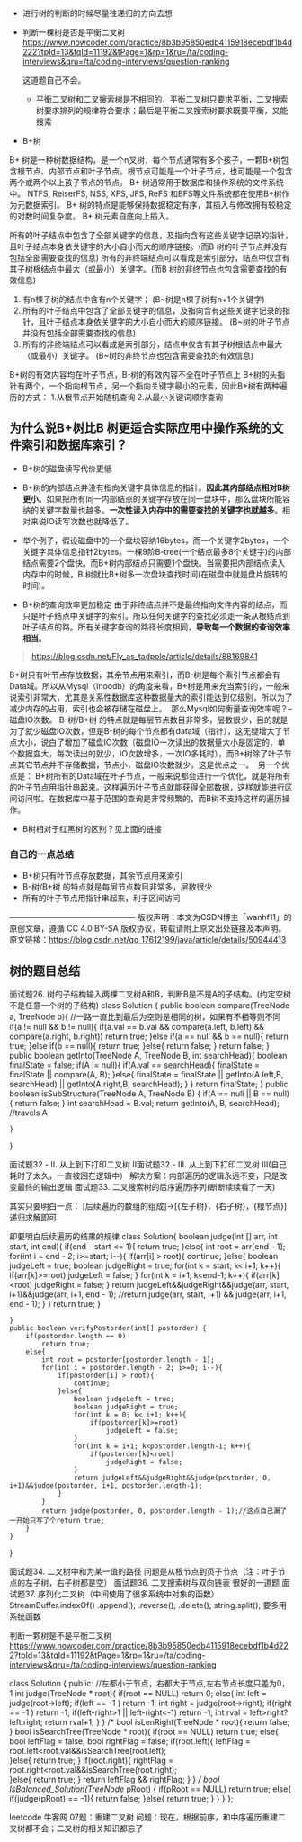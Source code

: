 * 进行树的判断的时候尽量往递归的方向去想

* 判断一棵树是否是平衡二叉树
	https://www.nowcoder.com/practice/8b3b95850edb4115918ecebdf1b4d222?tpId=13&tqId=11192&tPage=1&rp=1&ru=/ta/coding-interviews&qru=/ta/coding-interviews/question-ranking

	这道题自己不会。

	* 平衡二叉树和二叉搜索树是不相同的，平衡二叉树只要求平衡，二叉搜索树要求排列的规律符合要求；最后是平衡二叉搜索树要求既要平衡，又能搜索

* B+树

B+ 树是一种树数据结构，是一个n叉树，每个节点通常有多个孩子，一颗B+树包含根节点、内部节点和叶子节点。根节点可能是一个叶子节点，也可能是一个包含两个或两个以上孩子节点的节点。
B+ 树通常用于数据库和操作系统的文件系统中。
NTFS, ReiserFS, NSS, XFS, JFS, ReFS 和BFS等文件系统都在使用B+树作为元数据索引。
B+ 树的特点是能够保持数据稳定有序，其插入与修改拥有较稳定的对数时间复杂度。
B+ 树元素自底向上插入。


所有的叶子结点中包含了全部关键字的信息，及指向含有这些关键字记录的指针，且叶子结点本身依关键字的大小自小而大的顺序链接。(而B 树的叶子节点并没有包括全部需要查找的信息)
所有的非终端结点可以看成是索引部分，结点中仅含有其子树根结点中最大（或最小）关键字。(而B 树的非终节点也包含需要查找的有效信息)

1) 有n棵子树的结点中含有n个关键字；  (B~树是n棵子树有n+1个关键字)
2) 所有的叶子结点中包含了全部关键字的信息，及指向含有这些关键字记录的指针，且叶子结点本身依关键字的大小自小而大的顺序链接。 (B~树的叶子节点并没有包括全部需要查找的信息)
3) 所有的非终端结点可以看成是索引部分，结点中仅含有其子树根结点中最大（或最小）关键字。 (B~树的非终节点也包含需要查找的有效信息)

B+树的有效内容均在叶子节点，B-树的有效内容不全在叶子节点上
B+树的头指针有两个，一个指向根节点，另一个指向关键字最小的元素，因此B+树有两种遍历的方式：
1.从根节点开始随机查询
2.从最小关键词顺序查询


## 为什么说B+树比B 树更适合实际应用中操作系统的文件索引和数据库索引？

* B+树的磁盘读写代价更低
* B+树的内部结点并没有指向关键字具体信息的指针。**因此其内部结点相对B树更小**。如果把所有同一内部结点的关键字存放在同一盘块中，那么盘块所能容纳的关键字数量也越多。**一次性读入内存中的需要查找的关键字也就越多**。相对来说IO读写次数也就降低了。

* 举个例子，假设磁盘中的一个盘块容纳16bytes，而一个关键字2bytes，一个关键字具体信息指针2bytes。一棵9阶B-tree(一个结点最多8个关键字)的内部结点需要2个盘快。而B+树内部结点只需要1个盘快。当需要把内部结点读入内存中的时候，B 树就比B+树多一次盘块查找时间(在磁盘中就是盘片旋转的时间)。

* B+树的查询效率更加稳定
由于非终结点并不是最终指向文件内容的结点，而只是叶子结点中关键字的索引。所以任何关键字的查找必须走一条从根结点到叶子结点的路。所有关键字查询的路径长度相同，**导致每一个数据的查询效率相当**。

> https://blog.csdn.net/Fly_as_tadpole/article/details/88169841

B+树只有叶节点存放数据，其余节点用来索引，而B-树是每个索引节点都会有Data域。所以从Mysql（Inoodb）的角度来看，B+树是用来充当索引的，一般来说索引非常大，尤其是关系性数据库这种数据量大的索引能达到亿级别，所以为了减少内存的占用，索引也会被存储在磁盘上。 
那么Mysql如何衡量查询效率呢？– 磁盘IO次数。 B-树/B+树 的特点就是每层节点数目非常多，层数很少，目的就是为了就少磁盘IO次数，但是B-树的每个节点都有data域（指针），这无疑增大了节点大小，说白了增加了磁盘IO次数（磁盘IO一次读出的数据量大小是固定的，单个数据变大，每次读出的就少，IO次数增多，一次IO多耗时），而B+树除了叶子节点其它节点并不存储数据，节点小，磁盘IO次数就少。这是优点之一。 
另一个优点是： B+树所有的Data域在叶子节点，一般来说都会进行一个优化，就是将所有的叶子节点用指针串起来。这样遍历叶子节点就能获得全部数据，这样就能进行区间访问啦。在数据库中基于范围的查询是非常频繁的，而B树不支持这样的遍历操作。

* B树相对于红黑树的区别？见上面的链接

### 自己的一点总结

* B+树只有叶节点存放数据，其余节点用来索引
* B-树/B+树 的特点就是每层节点数目非常多，层数很少
* 所有的叶子节点用指针串起来，利于区间访问

————————————————
版权声明：本文为CSDN博主「wanhf11」的原创文章，遵循 CC 4.0 BY-SA 版权协议，转载请附上原文出处链接及本声明。
原文链接：https://blog.csdn.net/qq_17612199/java/article/details/50944413


## 树的题目总结


面试题26. 树的子结构输入两棵二叉树A和B，判断B是不是A的子结构。(约定空树不是任意一个树的子结构)
class Solution {
    public boolean compare(TreeNode a, TreeNode b){
        //一路一直比到最后为空则是相同的树，如果有不相等则不同
        if(a != null && b != null){
            if(a.val == b.val && compare(a.left, b.left) && compare(a.right, b.right))
                return true;
        }else if(a == null && b == null){
            return true;
        }else if(b == null){
            return true;
        }else{
            return false;
        }
        return false;
    }
    public boolean getInto(TreeNode A, TreeNode B, int searchHead){
        boolean finalState = false;
        if(A != null){
            if(A.val == searchHead){
                finalState = finalState || compare(A, B);
            }else{
                finalState = finalState || getInto(A.left,B, searchHead) || getInto(A.right,B, searchHead);
            }
        }
        return finalState;
    }
    public boolean isSubStructure(TreeNode A, TreeNode B) {
        if(A == null || B == null){
            return false;
        }
        int searchHead = B.val;
        return getInto(A, B, searchHead);
        //travels A

    }
}


面试题32 - II. 从上到下打印二叉树 II面试题32 - III. 从上到下打印二叉树 III(自己耗时了太久，一直被困在逻辑中）
解决方案：内部遍历的逻辑永远不变，只是改变最终的输出逻辑
面试题33. 二叉搜索树的后序遍历序列(断断续续看了一天)

其实只要明白一点：
[后续遍历的数组的组成]->[{左子树}，{右子树}，{根节点}]递归求解即可

即要明白后续遍历的结果的规律
class Solution{
    boolean judge(int [] arr, int start, int end){
        if(end - start <= 1){
            return true;
        }else{
            int root = arr[end - 1];
            for(int i = end - 2; i>=start; i--){
                if(arr[i] > root){
                    continue;
                }else{
                    boolean judgeLeft = true;
                    boolean judgeRight = true;
                    for(int k = start; k< i+1; k++){
                        if(arr[k]>=root)
                            judgeLeft = false;
                    }
                    for(int k = i+1; k<end-1; k++){
                        if(arr[k]<root)
                            judgeRight = false;
                    }
                    return judgeLeft&&judgeRight&&judge(arr, start, i+1)&&judge(arr, i+1, end - 1);
                    //return judge(arr, start, i+1) && judge(arr, i+1, end - 1);
                }
            }
            return true;
        }
        
    }
    public boolean verifyPostorder(int[] postorder) {
        if(postorder.length == 0)
            return true;
        else{
            int root = postorder[postorder.length - 1];
            for(int i = postorder.length - 2; i>=0; i--){
                if(postorder[i] > root){
                    continue;
                }else{
                    boolean judgeLeft = true;
                    boolean judgeRight = true;
                    for(int k = 0; k< i+1; k++){
                        if(postorder[k]>=root)
                            judgeLeft = false;
                    }
                    for(int k = i+1; k<postorder.length-1; k++){
                        if(postorder[k]<root)
                            judgeRight = false;
                    }
                    return judgeLeft&&judgeRight&&judge(postorder, 0, i+1)&&judge(postorder, i+1, postorder.length-1);
                }
            }
            return judge(postorder, 0, postorder.length - 1);//这点自己漏了一开始只写了个return true;
        }      
    }                
}


面试题34. 二叉树中和为某一值的路径
问题是从根节点到页子节点（注：叶子节点的左子树，右子树都是空）
面试题36. 二叉搜索树与双向链表
很好的一道题
面试题37. 序列化二叉树（中间使用了很多系统中对象的函数）
StreamBuffer.indexOf()
                     .append();
                     .reverse();
                     .delete();
string.split();
要多用系统函数


判断一颗树是不是平衡二叉树
https://www.nowcoder.com/practice/8b3b95850edb4115918ecebdf1b4d222?tpId=13&tqId=11192&tPage=1&rp=1&ru=/ta/coding-interviews&qru=/ta/coding-interviews/question-ranking

class Solution {
public:
    //左都小于节点，右都大于节点,左右节点长度只差为0，1
    int judge(TreeNode * root){
        if(root == NULL)
            return 0;
        else{
            int left = judge(root->left);
            if(left == -1 )
                return -1;
            int right = judge(root->right);
            if(right == -1 )
                return -1;
            if(left-right>1 || left-right<-1)
                return -1;
            int rval = left>right?left:right;
            return rval+1;
        }
    }
    /*
    bool isLenRight(TreeNode * root){
        return false;
    }
    bool isSearchTree(TreeNode * root){
        if(root == NULL)
            return true;
        else{
            bool leftFlag = false;
            bool rightFlag = false;
            if(root.left){
                leftFlag = root.left<root.val&&isSearchTree(root.left);    
            }else{
                return true;
            }
            if(root.right){
                rightFlag = root.right<root.val&&isSearchTree(root.right);    
            }else{
                return true;
            }
            return leftFlag && rightFlag;
        }
    }
    */
    bool IsBalanced_Solution(TreeNode* pRoot) {
        if(pRoot == NULL)
                return true;
        else{
            if(judge(pRoot) == -1){
                return false;
            }else{
                return true;
            }
        }
    }
};

leetcode 牛客网
07题：重建二叉树
问题：现在，根据前序，和中序遍历重建二叉树都不会；二叉树的相关知识都忘了